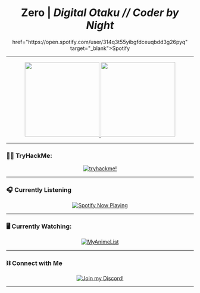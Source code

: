 <h1 align="center"><strong>Zero</strong> | <em>Digital Otaku // Coder by Night</em></h1>
<p align="center">
  href="https://open.spotify.com/user/314q3t55yibgfdceuqbdd3g26pyq" target="_blank">Spotify</a>
</p>

---

<p align="center">
  <a href="https://github.com/anuraghazra/github-readme-stats">
    <img height="200" src="https://github-readme-stats.vercel.app/api?username=GraveEaterMadison&show_icons=true&theme=dracula" />
  </a>
  <a href="https://github.com/anuraghazra/convoychat">
    <img height="200" src="https://github-readme-stats.vercel.app/api/top-langs?username=GraveEaterMadison&layout=compact&langs_count=8&card_width=320&theme=dracula" />
  </a>
</p>

---

### 👨‍💻 TryHackMe:

<p align="center">
  <a href="https://tryhackme.com/p/Zeroyogurt" target="_blank">
    <img src="https://tryhackme-badges.s3.amazonaws.com/Zeroyogurt.png?update=1" alt="tryhackme!">
  </a>
</p>

---

### 🎧 Currently Listening

<p align="center">
  <a href="https://open.spotify.com/user/314q3t55yibgfdceuqbdd3g26pyq" target="_blank">
    <img src="https://spotify-github-profile.kittinanx.com/api/view?uid=314q3t55yibgfdceuqbdd3g26pyq&cover_image=true&theme=novatorem&show_offline=false&background_color=000000&interchange=true&bar_color=53b14f&bar_color_cover=false" alt="Spotify Now Playing" />
  </a>
</p>

---

### 🖥️ Currently Watching:

<div align="center">

[![MyAnimeList](https://malsignature.com/?/view?username=Zeroyogurt&style=normal)](https://myanimelist.net/profile/Zeroyogurt)

</div>

---


### ⛓️ Connect with Me

<p align="center">
  <a href="https://discordid.netlify.app/?id=1083412512806019176" target="_blank">
    <img src="https://discord.c99.nl/widget/theme-2/1083412512806019176.png" alt="Join my Discord!">
  </a>
</p>

---

